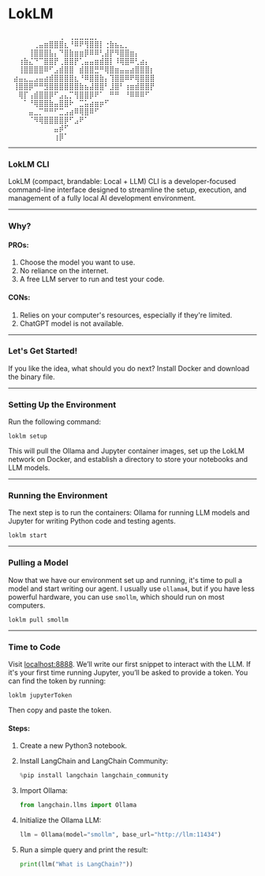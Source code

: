 # LokLM 

⠀⠀⠀⠀⠀⠀⠀⠀⠀⠀⢀⠀⢀⣀⣀⣀⣀⡀⠀⠀⠀⠀⠀⠀⠀⠀⠀⠀⠀⠀
⠀⠀⠀⠀⠀⢀⣤⣶⣿⣿⣿⣆⠘⠿⠟⢻⣿⣿⡇⢐⣷⣦⣄⡀⠀⠀⠀⠀⠀⠀
⠀⠀⠀⠀⢸⣿⣿⣿⣧⡄⠙⣿⣷⣶⣶⡿⠿⠿⢃⣼⡟⠻⣿⣿⣶⡄⠀⠀⠀⠀
⠀⠀⢰⣷⣌⠙⠉⣿⣿⡟⢀⣿⣿⡟⢁⣤⣤⣶⣾⣿⡇⠸⢿⣿⠿⢃⣴⡄⠀⠀
⠀⠀⢸⣿⣿⣿⣿⠿⠋⣠⣾⣿⣿⠀⣾⣿⣿⣛⠛⢿⣿⣶⣤⣤⣴⣿⣿⣿⡆⠀
⠀⣴⣤⣄⣀⣠⣤⣴⣾⣿⣿⣿⣿⣆⠘⠿⣿⣿⣷⡄⢹⣿⣿⠿⠟⢿⣿⣿⣿⠀
⠀⢸⣿⣿⡿⠛⠛⣻⣿⣿⣿⣿⣿⣿⣷⣦⣼⣿⣿⠃⣸⣿⠃⢰⣶⣾⣿⣿⡟⠀
⠀⠀⢿⡏⢠⣾⣿⣿⡿⠋⣠⣄⡉⢻⣿⣿⡿⠟⠁⠀⠛⠛⠀⠘⠿⠿⠿⠋⠀⠀
⠀⠀⠀⠁⠘⢿⣿⣿⣷⣤⣿⣿⠗⠀⣉⣥⣴⣶⡶⠋⠀⠀⠀⠀⠀⠀⠀⠀⠀⠀
⠀⠀⠀⠀⣤⣀⡉⠛⠛⠋⣉⣠⣴⠿⢿⣿⠿⠋⠀⠀⠀⠀⠀⠀⠀⠀⠀⠀⠀⠀
⠀⠀⠀⠀⠈⠻⢿⣿⣿⣿⣿⡿⠋⣠⠟⠁⠀⠀⠀⠀⠀⠀⠀⠀⠀⠀⠀⠀⠀⠀
⠀⠀⠀⠀⠀⠀⠀⠀⠀⣤⡾⠋⠀⠀⠀⠀⠀⠀⠀⠀⠀⠀⠀⠀⠀⠀⠀⠀⠀⠀
⠀⠀⠀⠀⠀⠀⠀⠀⠀⢰⡿⠁⠀⠀⠀⠀⠀⠀⠀⠀⠀⠀⠀⠀⠀⠀⠀⠀⠀⠀

---

### LokLM CLI

LokLM (compact, brandable: Local + LLM) CLI is a developer-focused command-line interface designed to streamline the setup, execution, and management of a fully local AI development environment.

---

### Why?

#### PROs:

1. Choose the model you want to use.
2. No reliance on the internet.
3. A free LLM server to run and test your code.

#### CONs:

1. Relies on your computer's resources, especially if they're limited.
2. ChatGPT model is not available.

---

### Let's Get Started!

If you like the idea, what should you do next?
Install Docker and download the binary file.

---

### Setting Up the Environment

Run the following command:

```shell
loklm setup
```

This will pull the Ollama and Jupyter container images, set up the LokLM network on Docker, and establish a directory to store your notebooks and LLM models.

---

### Running the Environment

The next step is to run the containers: Ollama for running LLM models and Jupyter for writing Python code and testing agents.

```shell
loklm start
```

---

### Pulling a Model

Now that we have our environment set up and running, it's time to pull a model and start writing our agent. I usually use `ollama4`, but if you have less powerful hardware, you can use `smollm`, which should run on most computers.

```shell
loklm pull smollm
```

---

### Time to Code

Visit [localhost:8888](http://localhost:8888). We’ll write our first snippet to interact with the LLM.
If it's your first time running Jupyter, you’ll be asked to provide a token.
You can find the token by running:

```shell
loklm jupyterToken
```

Then copy and paste the token.

#### Steps:

1. Create a new Python3 notebook.
2. Install LangChain and LangChain Community:

   ```python
   %pip install langchain langchain_community
   ```
3. Import Ollama:

   ```python
   from langchain.llms import Ollama
   ```
4. Initialize the Ollama LLM:

   ```python
   llm = Ollama(model="smollm", base_url="http://llm:11434")
   ```
5. Run a simple query and print the result:

   ```python
   print(llm("What is LangChain?"))
   ```

